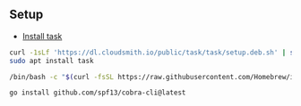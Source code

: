 

## Setup

- [Install task](https://taskfile.dev/docs/installation)

```bash
curl -1sLf 'https://dl.cloudsmith.io/public/task/task/setup.deb.sh' | sudo -E bash
sudo apt install task
```

```bash
/bin/bash -c "$(curl -fsSL https://raw.githubusercontent.com/Homebrew/install/HEAD/install.sh)"
```

```bash
go install github.com/spf13/cobra-cli@latest
```
